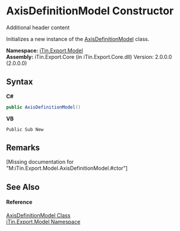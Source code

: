 # AxisDefinitionModel Constructor 
Additional header content 

Initializes a new instance of the <a href="T_iTin_Export_Model_AxisDefinitionModel">AxisDefinitionModel</a> class.

**Namespace:**&nbsp;<a href="N_iTin_Export_Model">iTin.Export.Model</a><br />**Assembly:**&nbsp;iTin.Export.Core (in iTin.Export.Core.dll) Version: 2.0.0.0 (2.0.0.0)

## Syntax

**C#**<br />
``` C#
public AxisDefinitionModel()
```

**VB**<br />
``` VB
Public Sub New
```


## Remarks
\[Missing <remarks> documentation for "M:iTin.Export.Model.AxisDefinitionModel.#ctor"\]

## See Also


#### Reference
<a href="T_iTin_Export_Model_AxisDefinitionModel">AxisDefinitionModel Class</a><br /><a href="N_iTin_Export_Model">iTin.Export.Model Namespace</a><br />